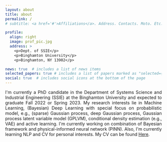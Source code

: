 ```yaml
---
layout: about
title: about
permalink: /
# subtitle: <a href='#'>Affiliations</a>. Address. Contacts. Moto. Etc.

profile:
  align: right
  image: prof_pic.jpg
  address: >
    <p>Dept. of SSIE</p>
    <p>Binghamton University</p>
    <p>Binghamton, NY 13902</p>

news: true  # includes a list of news items
selected_papers: true # includes a list of papers marked as "selected={true}"
social: true  # includes social icons at the bottom of the page
---
```


<p style="text-align: justify;"> I'm currently a PhD candidate in the Department of Systems Science and Industrial Engineering (SSIE) at the Binghamton University and expected to graduate Fall 2022 or Spring 2023. My research interests lie in Machine Learning, (Bayesian) Deep Learning with special focus on probabilistic model, e.g., (sparse) Gaussian process, deep Gaussian process, Gaussian process latent variable model (GPLVM), conditional density estimation (e.g., VAE) and active learning. I'm currently working on combination of Bayesian framework and physical-informed neural network (PINN). Also, I'm currently learning NLP and CV for personal interests. My CV can be found <a href='assets/pdf/Industrial_Resume.pdf'>Here</a>.
